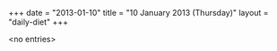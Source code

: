 +++
date = "2013-01-10"
title = "10 January 2013 (Thursday)"
layout = "daily-diet"
+++


\<no entries\>
